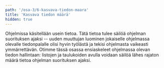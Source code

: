 ```yaml
---
path: '/osa-3/6-kasvava-tiedon-maara'
title: 'Kasvava tiedon määrä'
hidden: true
---
```


Ohjelmissa käsitellään usein tietoa. Tätä tietoa tulee säilöä ohjelman suorituksen ajaksi -- uuden muuttujan luominen jokaiselle ohjelmassa olevalle tiedonpalalle olisi hyvin työlästä ja tekisi ohjelmasta vaikeasti ymmärrettävän. Otimme tässä osassa ensiaskeleet ohjelmassa olevan tiedon hallintaan: listojen ja taulukoiden avulla voidaan säilöä lähes rajaton määrä tietoa ohjelman suorituksen ajaksi.
